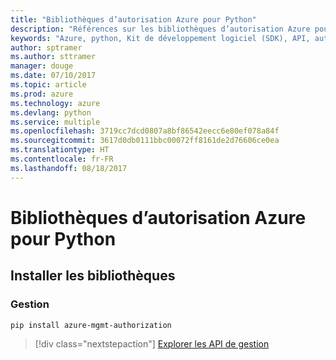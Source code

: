 ```yaml
---
title: "Bibliothèques d’autorisation Azure pour Python"
description: "Références sur les bibliothèques d’autorisation Azure pour Python"
keywords: "Azure, python, Kit de développement logiciel (SDK), API, autorisation"
author: sptramer
ms.author: sttramer
manager: douge
ms.date: 07/10/2017
ms.topic: article
ms.prod: azure
ms.technology: azure
ms.devlang: python
ms.service: multiple
ms.openlocfilehash: 3719cc7dcd0807a8bf86542eecc6e80ef078a84f
ms.sourcegitcommit: 3617d0db0111bbc00072ff8161de2d76606ce0ea
ms.translationtype: HT
ms.contentlocale: fr-FR
ms.lasthandoff: 08/18/2017
---
```

# <a name="azure-authorization-libraries-for-python"></a>Bibliothèques d’autorisation Azure pour Python

## <a name="install-the-libraries"></a>Installer les bibliothèques


### <a name="management"></a>Gestion

```bash
pip install azure-mgmt-authorization
```
> [!div class="nextstepaction"]
> [Explorer les API de gestion](/python/api/overview/azure/authorization/managementlibrary)